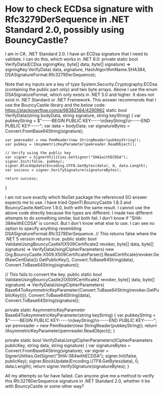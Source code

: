 
# How to check ECDsa signature with Rfc3279DerSequence in .NET Standard 2.0, possibly using BouncyCastle?

I am in C#, .NET Standard 2.0. I have an ECDsa signature that I need to validate. I can do this, which works in .NET 6.0:
private static bool VerifyData(ECDsa signingKey, byte[] data, byte[] signature) =>
    signingKey.VerifyData(
        data,
        signature,
        HashAlgorithmName.SHA384,
        DSASignatureFormat.Rfc3279DerSequence);

Note that my inputs are a key of type System.Security.Cryptography.ECDsa (containing the public part only) and two byte arrays.
Above I use the enum DSASignatureFormat, which only exists in .NET 5.0 and higher. It does not exist in .NET Standard or .NET Framework.
This answer recommends that I use the BouncyCastle library and the below code: https://stackoverflow.com/a/68382564/4290962
static bool VerifyData(string bodyData, string signature, string keyString)
{
    var pubkeyString = $"-----BEGIN PUBLIC KEY-----\n{keyString}\n-----END PUBLIC KEY-----";
    var data = bodyData;
    var signatureBytes = Convert.FromBase64String(signature);

    var pemreader = new PemReader(new StringReader(pubkeyString));
    var pubkey = (AsymmetricKeyParameter)pemreader.ReadObject();

    // Verify using the public key
    var signer = SignerUtilities.GetSigner("SHA1withECDSA");
    signer.Init(false, pubkey);
    signer.BlockUpdate(Encoding.UTF8.GetBytes(data), 0, data.Length);
    var success = signer.VerifySignature(signatureBytes);

    return success;
}

I am not sure exactly which NuGet package the referenced SO answer expects me to use. I have tried OpenTl.BouncyCastle 1.8.3 and BouncyCastle.NetCore 1.9.0, both with the same result.
I cannot use the above code directly because the types are different. I made two different attempts to do something similar, but both fail.
I don't know if "SHA-384withECDSA" is correct. But I don't know what else to use. I can see no option to specify anything resembling DSASignatureFormat.Rfc3279DerSequence.
// This returns false where the .NET 5 version returns true.
public static bool ValidateUsingBouncyCastle1(X509Certificate2 revoker, byte[] data, byte[] signature) =>
    VerifyDataUsingICipherParameters(
        new Org.BouncyCastle.X509.X509CertificateParser().ReadCertificate(revoker.GetRawCertData()).GetPublicKey(),
        Convert.ToBase64String(data),
        Convert.ToBase64String(signature));

// This fails to convert the key.
public static bool ValidateUsingBouncyCastle2(X509Certificate2 revoker, byte[] data, byte[] signature) =>
    VerifyDataUsingICipherParameters(
        Base64ToAsymmetricKeyParameter(Convert.ToBase64String(revoker.GetPublicKey())),
        Convert.ToBase64String(data),
        Convert.ToBase64String(signature));

private static AsymmetricKeyParameter Base64ToAsymmetricKeyParameter(string keyString)
{
    var pubkeyString = $"-----BEGIN PUBLIC KEY-----\n{keyString}\n-----END PUBLIC KEY-----";
    var pemreader = new PemReader(new StringReader(pubkeyString));
    return (AsymmetricKeyParameter)pemreader.ReadObject();
}

private static bool VerifyDataUsingICipherParameters(ICipherParameters publicKey, string data, string signature)
{
    var signatureBytes = Convert.FromBase64String(signature);
    var signer = SignerUtilities.GetSigner("SHA-384withECDSA");
    signer.Init(false, publicKey);
    signer.BlockUpdate(Encoding.UTF8.GetBytes(data), 0, data.Length);
    return signer.VerifySignature(signatureBytes);
}

All my attempts so far have failed. Can anyone give me a method to verify this Rfc3279DerSequence signature in .NET Standard 2.0, whether it be with BouncyCastle or some other way?

        